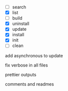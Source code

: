 - [ ] search
- [x] list
- [ ] build
- [x] uninstall
- [x] update
- [x] install
- [x] init
- [ ] clean

add asynchronous to update

fix verbose in all files

prettier outputs

comments and readmes
